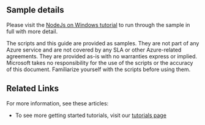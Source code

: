 ## Sample details

Please visit the [NodeJs on Windows tutorial](https://www.microsoft.com/en-us/sql-server/developer-get-started/node/windows/az) to run through the sample in full with more detail.

<a name=disclaimers></a>

The scripts and this guide are provided as samples. They are not part of any Azure service and are not covered by any SLA or other Azure-related agreements. They are provided as-is with no warranties express or implied. Microsoft takes no responsibility for the use of the scripts or the accuracy of this document. Familiarize yourself with the scripts before using them.
## Related Links

For more information, see these articles:
* To see more getting started tutorials, visit our [tutorials page](https://www.microsoft.com/en-us/sql-server/developer-get-started/)
